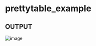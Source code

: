 # prettytable_example
## OUTPUT
![image](https://user-images.githubusercontent.com/97338866/234380334-119734b9-c7b0-4c7a-90e0-4d6ddf7240fb.png)
